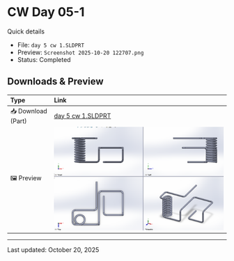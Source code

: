 # CW Day 05-1

Quick details
- File: `day 5 cw 1.SLDPRT`
- Preview: `Screenshot 2025-10-20 122707.png`
- Status: Completed

## Downloads & Preview

| Type | Link |
|:---|:---|
| 📥 Download (Part) | [day 5 cw 1.SLDPRT](./day%205%20cw%201.SLDPRT) |
| 🖼️ Preview | ![Preview](./Screenshot%202025-10-20%20122707.png) |

---

Last updated: October 20, 2025
